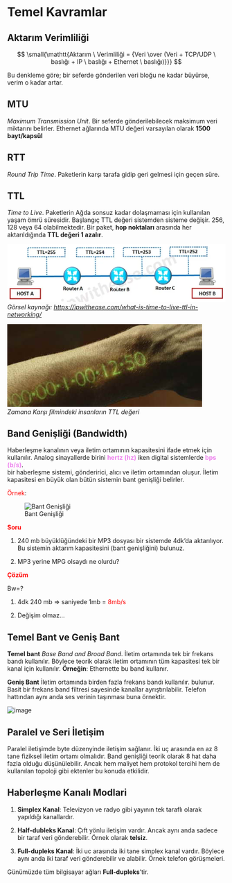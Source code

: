 # Temel Kavramlar

## Aktarım Verimliliği

$$ \small{\mathtt{Aktarım \ Verimliliği = {Veri \over (Veri + TCP/UDP \ baslığı + IP \ baslığı + Ethernet \ baslığı)}}} $$

Bu denkleme göre; bir seferde gönderilen veri bloğu ne kadar büyürse, verim o kadar artar.

## MTU
 _Maximum Transmission Unit_. Bir seferde gönderilebilecek maksimum veri miktarını belirler. Ethernet ağlarında MTU değeri varsayılan olarak **1500
bayt/kapsül**

## RTT
_Round Trip Time_. Paketlerin karşı tarafa gidip geri gelmesi için geçen süre.

## TTL
 _Time to Live_. Paketlerin Ağda sonsuz kadar dolaşmaması için kullanılan yaşam ömrü süresidir. Başlangıç TTL değeri sistemden sisteme değişir. 256, 128 veya 64 olabilmektedir. Bir paket, **hop noktaları** arasında her aktarıldığında **TTL değeri 1 azalır**.

![TTL değeri](images/B04-TTL.png)  
*Görsel kaynağı: https://ipwithease.com/what-is-time-to-live-ttl-in-networking/*

![Zamana Karşı filmindeki insanların TTL değeri](images/B04-Film_ZamanaKarsi.jpg)  
*Zamana Karşı filmindeki insanların TTL değeri*

## Band Genişliği (Bandwidth)

Haberleşme kanalının veya iletim ortamının kapasitesini ifade etmek için
kullanılır. Analog sinayallerde birini **<span
style="color: violet">hertz (hz)</span>** iken digital sistemlerde
**<span style="color: violet">bps (b/s)</span>**.  
bir haberleşme sistemi, gönderirici, alıcı ve iletim ortamından oluşur.
İletim kapasitesi en büyük olan bütün sistemin bant genişliği belirler.

<span style="color: red">Örnek</span>:

<figure>
<img src="images/bandwidth" id="fig:bandwidth_example"
style="width:17cm" alt="Bant Genişliği" />
<figcaption aria-hidden="true">Bant Genişliği</figcaption>
</figure>

**<span style="color: red">Soru</span>**

1.  240 mb büyüklüğündeki bir MP3 dosyası bir sistemde 4dk’da
    aktarılıyor. Bu sistemin aktarım kapasitesini (bant genişliğini)
    bulunuz.

2.  MP3 yerine MPG olsaydı ne olurdu?

**<span style="color: red">Çözüm</span>**

Bw=?

1.  4dk 240 mb =\> saniyede 1mb = <span style="color: red">8mb/s</span>

2.  Değişim olmaz...

## Temel Bant ve Geniş Bant 

**Temel bant**
_Base Band and Broad Band_. İletim ortamında tek bir frekans bandı kullanılır. Böylece teorik olarak iletim ortamının tüm kapasitesi tek bir kanal için kullanılır. **Örneğin**: Ethernette bu band kullanır.

**Geniş Bant**
İletim ortamında birden fazla frekans bandı kullanılır. bulunur. Basit
bir frekans band filtresi sayesinde kanallar ayrıştırılabilir. Telefon
hattından aynı anda ses verinin taşınması buna örnektir.

<img src="images/brood_band" style="width:17cm;height:7cm"
alt="image" />

## Paralel ve Seri İletişim

Paralel iletişimde byte düzenyinde iletişim sağlanır. İki uç arasında en
az 8 tane fiziksel iletim ortamı olmalıdır. Band genişliği teorik olarak
8 hat daha fazla olduğu düşünülebilir. Ancak hem maliyet hem protokol
tercihi hem de kullanılan topoloji gibi ektenler bu konuda etkilidir.

## Haberleşme Kanalı Modlari

1.  **Simplex Kanal**: Televizyon ve radyo gibi yayının tek taraflı olarak yapıldığı kanallardır.

2.  **Half-dubleks Kanal**: Çıft yönlu
    iletişim vardır. Ancak aynı anda sadece bir taraf veri gönderebilir.
    Örnek olarak **telsiz**.

3.  **Full-dupleks Kanal**: İki uc
    arasında iki tane simplex kanal vardır. Böylece aynı anda iki taraf
    veri gönderebilir ve alabilir. Örnek telefon görüşmeleri.

Günümüzde tüm bilgisayar ağları **Full-dupleks**’tir.
